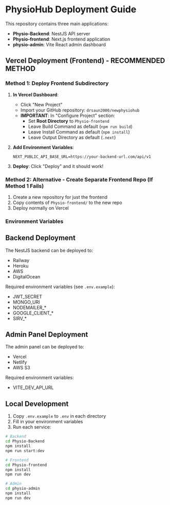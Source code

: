 # PhysioHub Deployment Guide

This repository contains three main applications:

- **Physio-Backend**: NestJS API server
- **Physio-frontend**: Next.js frontend application
- **physio-admin**: Vite React admin dashboard

## Vercel Deployment (Frontend) - RECOMMENDED METHOD

### Method 1: Deploy Frontend Subdirectory

1. **In Vercel Dashboard**:
   - Click "New Project"
   - Import your GitHub repository: `drsaun2000/newphysiohub`
   - **IMPORTANT**: In "Configure Project" section:
     - Set **Root Directory** to `Physio-frontend`
     - Leave Build Command as default (`npm run build`)
     - Leave Install Command as default (`npm install`)
     - Leave Output Directory as default (`.next`)

2. **Add Environment Variables**:
   ```
   NEXT_PUBLIC_API_BASE_URL=https://your-backend-url.com/api/v1
   ```

3. **Deploy**: Click "Deploy" and it should work!

### Method 2: Alternative - Create Separate Frontend Repo (If Method 1 Fails)

1. Create a new repository for just the frontend
2. Copy contents of `Physio-frontend/` to the new repo
3. Deploy normally on Vercel

### Environment Variables

## Backend Deployment

The NestJS backend can be deployed to:
- Railway
- Heroku
- AWS
- DigitalOcean

Required environment variables (see `.env.example`):
- JWT_SECRET
- MONGO_URI
- NODEMAILER_*
- GOOGLE_CLIENT_*
- SIRV_*

## Admin Panel Deployment

The admin panel can be deployed to:
- Vercel
- Netlify
- AWS S3

Required environment variables:
- VITE_DEV_API_URL

## Local Development

1. Copy `.env.example` to `.env` in each directory
2. Fill in your environment variables
3. Run each service:

```bash
# Backend
cd Physio-Backend
npm install
npm run start:dev

# Frontend
cd Physio-frontend
npm install
npm run dev

# Admin
cd physio-admin
npm install
npm run dev
```